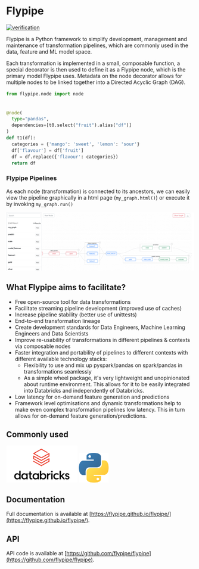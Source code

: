# Flypipe

[![verification](https://github.com/flypipe/flypipe/actions/workflows/verification.yml/badge.svg?branch=main)](https://github.com/flypipe/flypipe/actions/workflows/verification.yml)

Flypipe is a Python framework to simplify development, management and maintenance of transformation pipelines, which are 
commonly used in the data, feature and ML model space.

Each transformation is implemented in a small, composable function, a special decorator is then used to define it as a 
Flypipe node, which is the primary model Flypipe uses. Metadata on the node decorator allows for multiple nodes to be 
linked together into a Directed Acyclic Graph (DAG). 

```python
from flypipe.node import node


@node(
  type="pandas",
  dependencies=[t0.select("fruit").alias("df")]
)
def t1(df):
  categories = {'mango': 'sweet', 'lemon': 'sour'}
  df['flavour'] = df['fruit']
  df = df.replace({'flavour': categories})
  return df
```

### Flypipe Pipelines

As each node (transformation) is connected to its ancestors, we can easily view the pipeline graphically in a html page 
(`my_graph.html()`) or execute it by invoking `my_graph.run()`

![Flypipe Graph Pipeline](/docs/source/_static/images/flypipe_pipelines.png)

## What Flypipe aims to facilitate?

- Free open-source tool for data transformations
- Facilitate streaming pipeline development (improved use of caches)  
- Increase pipeline stability (better use of unittests)
- End-to-end transformation lineage
- Create development standards for Data Engineers, Machine Learning Engineers and Data Scientists
- Improve re-usability of transformations in different pipelines & contexts via composable nodes
- Faster integration and portability of pipelines to different contexts with different available technology stacks:
  - Flexibility to use and mix up pyspark/pandas on spark/pandas in transformations seamlessly
  - As a simple wheel package, it's very lightweight and unopinionated about runtime environment. This allows for it to 
  be easily integrated into Databricks and independently of Databricks. 
- Low latency for on-demand feature generation and predictions
- Framework level optimisations and dynamic transformations help to make even complex transformation pipelines low 
latency. This in turn allows for on-demand feature generation/predictions.

## Commonly used

<p float="left">
  <img src="./docs/source/_static/images/databricks_logo.png" alt="Databricks" style="height:100px;"/>
  <img src="./docs/source/_static/images/python.png" alt="Python" style="height:80px;"/>
</p>

## Documentation

Full documentation is available at [https://flypipe.github.io/flypipe/](https://flypipe.github.io/flypipe/). 

## API

API code is available at [https://github.com/flypipe/flypipe](https://github.com/flypipe/flypipe).